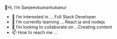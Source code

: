   👋Hi, I’m Sanjeevkumarkukanur
- 👀 I’m interested in ... Full Stack Developer
- 🌱 I’m currently learning ... React ja and nodejs 
- 💞️ I’m looking to collaborate on ...Creating content
- 📫 How to reach me ...

